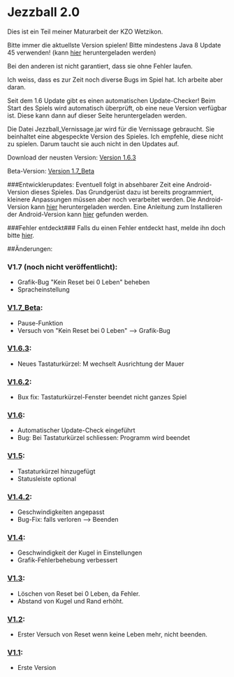 # Jezzball 2.0

Dies ist ein Teil meiner Maturarbeit der KZO Wetzikon.

Bitte immer die aktuellste Version spielen!
Bitte mindestens Java 8 Update 45 verwenden! (kann [hier](http://www.java.com/de/) heruntergeladen werden)


Bei den anderen ist nicht garantiert, dass sie ohne Fehler laufen.

Ich weiss, dass es zur Zeit noch diverse Bugs im Spiel hat. Ich arbeite aber daran. 

Seit dem 1.6 Update gibt es einen automatischen Update-Checker! Beim Start des Spiels wird automatisch überprüft, ob eine neue Version verfügbar ist. Diese kann dann auf dieser Seite heruntergeladen werden.

Die Datei Jezzball_Vernissage.jar wird für die Vernissage gebraucht. Sie beinhaltet eine abgespeckte Version des Spieles. Ich empfehle, diese nicht zu spielen. Darum taucht sie auch nicht in den Updates auf.

Download der neusten Version: 
[Version 1.6.3](Computer-Versionen/Jezzball_V1.6.3.jar?raw=true)

Beta-Version:
[Version 1.7_Beta](Computer-Versionen/Jezzball_V1.7_Beta.jar?raw=true)  

###Entwicklerupdates:
Eventuell folgt in absehbarer Zeit eine Android-Version dieses Spieles. Das Grundgerüst dazu ist bereits programmiert, kleinere Anpassungen müssen aber noch verarbeitet werden.
Die Android-Version kann [hier](Android-Versionen/Android_V1.0.apk?raw=true) heruntergeladen werden.
Eine Anleitung zum Installieren der Android-Version kann [hier](Android.md) gefunden werden.

###Fehler entdeckt###
Falls du einen Fehler entdeckt hast, melde ihn doch bitte [hier](http://github.com/maede97/Jezzball-2.0/issues).

##Änderungen:
### V1.7 (noch nicht veröffentlicht):
- Grafik-Bug "Kein Reset bei 0 Leben" beheben
- Spracheinstellung

### [V1.7_Beta](Computer-Versionen/Jezzball_V1.7_Beta.jar?raw=true):
- Pause-Funktion
- Versuch von "Kein Reset bei 0 Leben" --> Grafik-Bug

### [V1.6.3](Computer-Versionen/Jezzball_V1.6.3.jar?raw=true):
- Neues Tastaturkürzel: M wechselt Ausrichtung der Mauer

### [V1.6.2](Computer-Versionen/Jezzball_V1.6.2.jar?raw=true):
- Bux fix: Tastaturkürzel-Fenster beendet nicht ganzes Spiel

### [V1.6](Computer-Versionen/Jezzball_V1.6.jar?raw=true):
- Automatischer Update-Check eingeführt
- Bug: Bei Tastaturkürzel schliessen: Programm wird beendet

### [V1.5](Computer-Versionen/Jezzball_V1.5.jar?raw=true):
- Tastaturkürzel hinzugefügt
- Statusleiste optional

### [V1.4.2](Computer-Versionen/Jezzball_V1.4.2.jar?raw=true):
- Geschwindigkeiten angepasst
- Bug-Fix: falls verloren --> Beenden

### [V1.4](Computer-Versionen/Jezzball_V1.4.jar?raw=true):
- Geschwindigkeit der Kugel in Einstellungen
- Grafik-Fehlerbehebung verbessert

### [V1.3](Computer-Versionen/Jezzball_V1.3.jar?raw=true):
- Löschen von Reset bei 0 Leben, da Fehler.
- Abstand von Kugel und Rand erhöht.

### [V1.2](Computer-Versionen/Jezzball_V1.2.jar?raw=true):
- Erster Versuch von Reset wenn keine Leben mehr, nicht beenden.
	
### [V1.1](Computer-Versionen/Jezzball_V1.1.jar?raw=true):
- Erste Version

